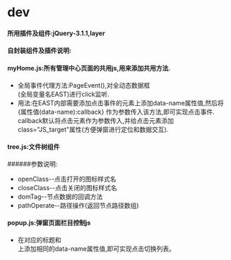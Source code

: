 # dev
#### 所用插件及组件:jQuery-3.1.1,layer
#### 自封装组件及插件说明:
#### myHome.js:所有管理中心页面的共用js,用来添加共用方法.
  
  * 全局事件代理方法:PageEvent(),对全动态数据框<div id="ui-layout-center">(全局变量名EAST)进行click监听.
  * 用法:在EAST内部需要添加点击事件的元素上添加data-name属性值,然后将 {属性值(data-name):callback} 作为参数传入该方法,即可实现点击事件.  
callback默认将点击元素作为参数传入,并给点击元素添加class="JS_target"属性(方便弹窗进行定位和数据交互).
  
#### tree.js:文件树组件
######参数说明:  
  * openClass--点击打开的图标样式名
  * closeClass--点击关闭的图标样式名
  * domTag--节点数据的回调方法
  * pathOperate--路径操作(返回节点路径数组)
  
#### popup.js:弹窗页面栏目控制js
  * 在对应的标题<a>和<div class="pop_tab">上添加相同的data-name属性值,即可实现点击切换列表。
